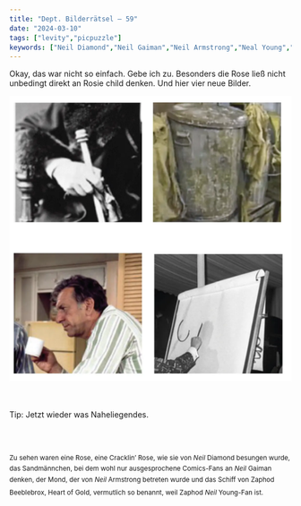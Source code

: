 ```yaml
---
title: "Dept. Bilderrätsel – 59"
date: "2024-03-10"
tags: ["levity","picpuzzle"]
keywords: ["Neil Diamond","Neil Gaiman","Neil Armstrong","Neal Young","Zaphod Beeblebrox","Oscar Madison","Oscar Wilde"]
---
```

Okay, das war nicht so einfach. Gebe ich zu. Besonders die Rose ließ nicht unbedingt direkt an Rosie child denken. Und hier vier neue Bilder.
<br/>

<img  src="/assets/img/picpuzzle59.webp" alt="Bilderrätsel59">

<br/>
<br/>
<br/>

Tip: Jetzt wieder was Naheliegendes.

<br/>
<br/>

<sup>Zu sehen waren eine Rose, eine Cracklin’ Rose, wie sie von <i>Neil</i> Diamond besungen wurde, das Sandmännchen, bei dem wohl nur ausgesprochene Comics-Fans an  <i>Neil</i> Gaiman denken, der Mond, der von  <i>Neil</i> Armstrong betreten wurde und das Schiff von Zaphod Beeblebrox, Heart of Gold, vermutlich so benannt, weil Zaphod  <i>Neil</i> Young-Fan ist.
<sup>